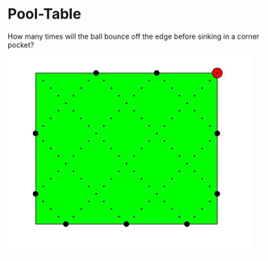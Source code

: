 # Pool-Table
How many times will the ball bounce off the edge before sinking in a corner pocket?<br />
<img src="pooltable.jpg">
